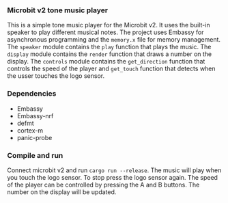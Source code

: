 ### Microbit v2 tone music player

This is a simple tone music player for the Microbit v2. It uses the built-in speaker to play different musical notes. The project uses Embassy for asynchronous programming and the `memory.x` file for memory management. The `speaker` module contains the `play` function that plays the music. The `display` module contains the `render` function that draws a number on the display. The `controls` module contains the `get_direction` function that controls the speed of the player and `get_touch` function that detects when the usser touches the logo sensor.

### Dependencies

- Embassy
- Embassy-nrf
- defmt
- cortex-m
- panic-probe

### Compile and run

Connect microbit v2 and run `cargo run --release`. The music will play when you touch the logo sensor. To stop press the logo sensor again. The speed of the player can be controlled by pressing the A and B buttons. The number on the display will be updated.
